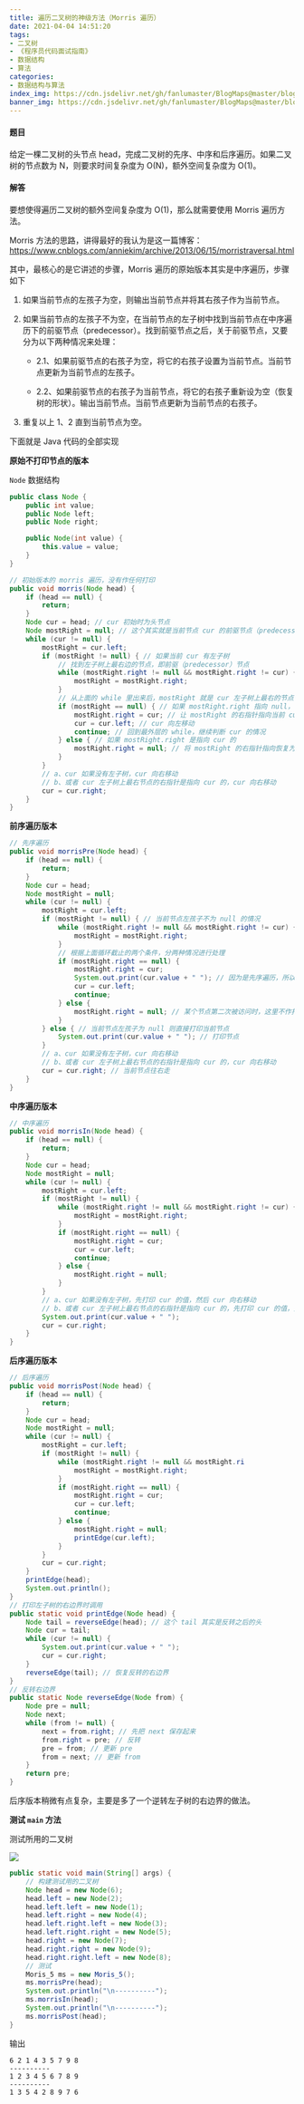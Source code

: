 ```yaml
---
title: 遍历二叉树的神级方法（Morris 遍历）
date: 2021-04-04 14:51:20
tags:
- 二叉树
- 《程序员代码面试指南》
- 数据结构
- 算法
categories:
- 数据结构与算法
index_img: https://cdn.jsdelivr.net/gh/fanlumaster/BlogMaps@master/blogs/pictures/20210527222450.png
banner_img: https://cdn.jsdelivr.net/gh/fanlumaster/BlogMaps@master/blogs/pictures/20210527222450.png
---
```


#### 题目

给定一棵二叉树的头节点 head，完成二叉树的先序、中序和后序遍历。如果二叉树的节点数为 N，则要求时间复杂度为 O(N)，额外空间复杂度为 O(1)。

#### 解答

要想使得遍历二叉树的额外空间复杂度为 O(1)，那么就需要使用 Morris 遍历方法。

Morris 方法的思路，讲得最好的我认为是这一篇博客：<https://www.cnblogs.com/anniekim/archive/2013/06/15/morristraversal.html>

其中，最核心的是它讲述的步骤，Morris 遍历的原始版本其实是中序遍历，步骤如下

1. 如果当前节点的左孩子为空，则输出当前节点并将其右孩子作为当前节点。

2. 如果当前节点的左孩子不为空，在当前节点的左子树中找到当前节点在中序遍历下的前驱节点（predecessor）。找到前驱节点之后，关于前驱节点，又要分为以下两种情况来处理：
    - 2.1、如果前驱节点的右孩子为空，将它的右孩子设置为当前节点。当前节点更新为当前节点的左孩子。

    - 2.2、如果前驱节点的右孩子为当前节点，将它的右孩子重新设为空（恢复树的形状）。输出当前节点。当前节点更新为当前节点的右孩子。

3. 重复以上 1、2 直到当前节点为空。

下面就是 Java 代码的全部实现

**原始不打印节点的版本**

`Node` 数据结构

```java
public class Node {
    public int value;
    public Node left;
    public Node right;

    public Node(int value) {
        this.value = value;
    }
}
```

```java
// 初始版本的 morris 遍历，没有作任何打印
public void morris(Node head) {
    if (head == null) {
        return;
    }
    Node cur = head; // cur 初始时为头节点
    Node mostRight = null; // 这个其实就是当前节点 cur 的前驱节点（predecessor）
    while (cur != null) {
        mostRight = cur.left;
        if (mostRight != null) { // 如果当前 cur 有左子树
            // 找到左子树上最右边的节点，即前驱（predecessor）节点
            while (mostRight.right != null && mostRight.right != cur) {
                mostRight = mostRight.right;
            }
            // 从上面的 while 里出来后，mostRight 就是 cur 左子树上最右的节点
            if (mostRight == null) { // 如果 mostRight.right 指向 null，说明是第一次访问这个节点
                mostRight.right = cur; // 让 mostRight 的右指针指向当前 cur 节点
                cur = cur.left; // cur 向左移动
                continue; // 回到最外层的 while，继续判断 cur 的情况
            } else { // 如果 mostRight.right 是指向 cur 的
                mostRight.right = null; // 将 mostRight 的右指针指向恢复为 null
            }
        }
        // a、cur 如果没有左子树，cur 向右移动
        // b、或者 cur 左子树上最右节点的右指针是指向 cur 的，cur 向右移动
        cur = cur.right;
    }
}
```

**前序遍历版本**

```java
// 先序遍历
public void morrisPre(Node head) {
    if (head == null) {
        return;
    }
    Node cur = head;
    Node mostRight = null;
    while (cur != null) {
        mostRight = cur.left;
        if (mostRight != null) { // 当前节点左孩子不为 null 的情况
            while (mostRight.right != null && mostRight.right != cur) {
                mostRight = mostRight.right;
            }
            // 根据上面循环截止的两个条件，分两种情况进行处理
            if (mostRight.right == null) {
                mostRight.right = cur;
                System.out.print(cur.value + " "); // 因为是先序遍历，所以要先打印
                cur = cur.left;
                continue;
            } else {
                mostRight.right = null; // 某个节点第二次被访问时，这里不作打印操作，仅仅把 mostRight 的右指针恢复为 null
            }
        } else { // 当前节点左孩子为 null 则直接打印当前节点
            System.out.print(cur.value + " "); // 打印节点
        }
        // a、cur 如果没有左子树，cur 向右移动
        // b、或者 cur 左子树上最右节点的右指针是指向 cur 的，cur 向右移动
        cur = cur.right; // 当前节点往右走
    }
}
```

**中序遍历版本**

```java
// 中序遍历
public void morrisIn(Node head) {
    if (head == null) {
        return;
    }
    Node cur = head;
    Node mostRight = null;
    while (cur != null) {
        mostRight = cur.left;
        if (mostRight != null) {
            while (mostRight.right != null && mostRight.right != cur) {
                mostRight = mostRight.right;
            }
            if (mostRight.right == null) {
                mostRight.right = cur;
                cur = cur.left;
                continue;
            } else {
                mostRight.right = null;
            }
        }
        // a、cur 如果没有左子树，先打印 cur 的值，然后 cur 向右移动
        // b、或者 cur 左子树上最右节点的右指针是指向 cur 的，先打印 cur 的值，然后 cur 向右移动
        System.out.print(cur.value + " ");
        cur = cur.right;
    }
}
```

**后序遍历版本**

```java
// 后序遍历
public void morrisPost(Node head) {
    if (head == null) {
        return;
    }
    Node cur = head;
    Node mostRight = null;
    while (cur != null) {
        mostRight = cur.left;
        if (mostRight != null) {
            while (mostRight.right != null && mostRight.ri
                mostRight = mostRight.right;
            }
            if (mostRight.right == null) {
                mostRight.right = cur;
                cur = cur.left;
                continue;
            } else {
                mostRight.right = null;
                printEdge(cur.left);
            }
        }
        cur = cur.right;
    }
    printEdge(head);
    System.out.println();
}
// 打印左子树的右边界时调用
public static void printEdge(Node head) {
    Node tail = reverseEdge(head); // 这个 tail 其实是反转之后的头
    Node cur = tail;
    while (cur != null) {
        System.out.print(cur.value + " ");
        cur = cur.right;
    }
    reverseEdge(tail); // 恢复反转的右边界
}
// 反转右边界
public static Node reverseEdge(Node from) {
    Node pre = null;
    Node next;
    while (from != null) {
        next = from.right; // 先把 next 保存起来
        from.right = pre; // 反转
        pre = from; // 更新 pre
        from = next; // 更新 from
    }
    return pre;
}
```

后序版本稍微有点复杂，主要是多了一个逆转左子树的右边界的做法。

**测试 `main` 方法**

测试所用的二叉树

![](https://cdn.jsdelivr.net/gh/fanlumaster/BlogMaps@master/blogs/pictures/20210404144053.png)

```java
public static void main(String[] args) {
    // 构建测试用的二叉树
    Node head = new Node(6);
    head.left = new Node(2);
    head.left.left = new Node(1);
    head.left.right = new Node(4);
    head.left.right.left = new Node(3);
    head.left.right.right = new Node(5);
    head.right = new Node(7);
    head.right.right = new Node(9);
    head.right.right.left = new Node(8);
    // 测试
    Moris_5 ms = new Moris_5();
    ms.morrisPre(head);
    System.out.println("\n----------");
    ms.morrisIn(head);
    System.out.println("\n----------");
    ms.morrisPost(head);
}
```

输出

```
6 2 1 4 3 5 7 9 8 
----------
1 2 3 4 5 6 7 8 9 
----------
1 3 5 4 2 8 9 7 6 
```